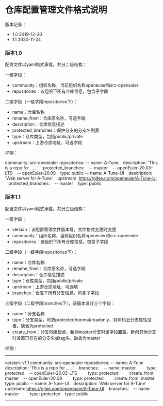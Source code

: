 # 仓库配置管理文件格式说明

版本记录：
- 1.0	2019-12-30
- 1.1	2020-11-24 
### 版本1.0
配置文件以yaml格式承载，共分二级结构：

 一级字段：
- community：组织名称，当前组织名称openeuler和src-openeuler
- repositories：该组织下所有仓库信息，包含子字段

二级字段（一级字段repositories下）：
- name：仓库名称
- rename_from：仓库原名称，可选字段
- description：仓库信息描述
- protected_branches：保护分支的分支名列表
- type：仓库类型，包括public/private
- upstream：上游仓库地址，可选字段

样例：

community: src-openeuler
repositories:
-- name: A-Tune
&ensp; description: 'This is a repo for ……'
&ensp; protected_branches:
&ensp; -- master
&ensp; -- openEuler-20.03-LTS
&ensp; -- openEuler-20.09
&ensp; type: public
-- name: A-Tune-UI
&ensp; description: 'Web server for A-Tune'
&ensp; upstream: https://gitee.com/openeuler/A-Tune-UI
&ensp; protected_branches:
&ensp; -- master
&ensp; type: public

### 版本1.1
配置文件以yaml格式承载，共分三级结构：

 一级字段：
- version：该配置管理文件版本号，文件格式变更时变更
- community：组织名称，当前组织名称openeuler和src-openeuler
- repositories：该组织下所有仓库信息，包含子字段

二级字段（一级字段repositories下）：
- name：仓库名称
- rename_from：仓库原名称，可选字段
- description：仓库信息描述
- type：仓库类型，包括public/private
- upstream：上游仓库地址，可选项
- branches：仓库下所有分支信息，包含子字段
 
三级字段（二级字段branches下），该版本设计三个字段：
 - name：分支名称
 - type：分支类型，可选protected/normal/readonly，对照码云分支属性设置，缺省为protected
 - create_from：分支创建起点，新创master分支时该字段置空，新创其他分支时设置已存在的分支名或tag名，缺省为master

样例：

 ---
 version: v1.1
community: src-openeuler
repositories:
-- name: A-Tune
&ensp; description: 'This is a repo for ……'
&ensp; branches:
&ensp; -- name: master
&emsp;&emsp; type: protected
&ensp; -- openEuler-20.03-LTS
&emsp;&emsp; type: protected
&emsp;&emsp; create_from: master
&ensp; -- openEuler-20.09
&emsp;&emsp; type: protected
&emsp;&emsp; create_from: master
&ensp; type: public
-- name: A-Tune-UI
&ensp; description: 'Web server for A-Tune'
&ensp; upstream: https://gitee.com/openeuler/A-Tune-UI
&ensp; branches:
&ensp; -- name: master
&emsp;&emsp; type: protected
&ensp; type: public

---
